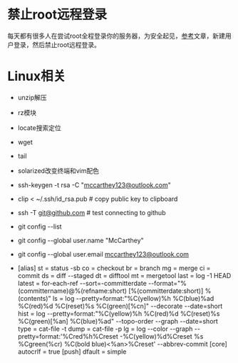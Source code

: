 # 禁止root远程登录
每天都有很多人在尝试root全程登录你的服务器，为安全起见，[参考](https://www.cnblogs.com/jianz/p/7979250.html)文章，新建用户登录，然后禁止root远程登录。
# Linux相关
- unzip解压

- rz模块

- locate搜索定位

- wget

- tail

- solarized改变终端和vim配色

- ssh-keygen -t rsa -C "mccarthey123@outlook.com"

- clip < ~/.ssh/id_rsa.pub # copy public key to clipboard

- ssh -T git@github.com # test connecting to github 
- git config --list

- git config --global user.name "McCarthey"

- git config --global user.email mccarthey123@outlook.com

- [alias]
st = status -sb
co = checkout
br = branch
mg = merge
ci = commit
ds = diff --staged
dt = difftool
mt = mergetool
last = log -1 HEAD
latest = for-each-ref --sort=-committerdate --format=\"%(committername)@%(refname:short) [%(committerdate:short)] %(contents)\"
ls = log --pretty=format:\"%C(yellow)%h %C(blue)%ad %C(red)%d %C(reset)%s %C(green)[%cn]\" --decorate --date=short
hist = log --pretty=format:\"%C(yellow)%h %C(red)%d %C(reset)%s %C(green)[%an] %C(blue)%ad\" --topo-order --graph --date=short
type = cat-file -t
dump = cat-file -p
lg = log --color --graph --pretty=format:'%Cred%h%Creset -%C(yellow)%d%Creset %s %Cgreen(%cr) %C(bold blue)<%an>%Creset' --abbrev-commit
[core]
autocrlf = true
[push]
dfault = simple
